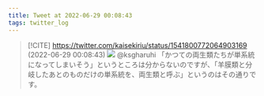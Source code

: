 ```yaml
---
title: Tweet at 2022-06-29 00:08:43
tags: twitter_log
---
```


> [!CITE] https://twitter.com/kaisekiriu/status/1541800772064903169 (2022-06-29 00:08:43)
> ![](https://twitter.com/kaisekiriu/status/1541800772064903169)
> @ksgharuhi 「かつての両生類たちが単系統になってしまいそう」というところは分からないのですが、「羊膜類と分岐したあとのものだけの単系統を、両生類と呼ぶ」というのはその通りです。
